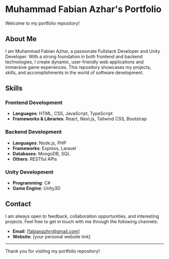 # Muhammad Fabian Azhar's Portfolio

Welcome to my portfolio repository!

## About Me

I am Muhammad Fabian Azhar, a passionate Fullstack Developer and Unity Developer. With a strong foundation in both frontend and backend technologies, I create dynamic, user-friendly web applications and immersive game experiences. This repository showcases my projects, skills, and accomplishments in the world of software development.

## Skills

### Frontend Development

-   **Languages**: HTML, CSS, JavaScript, TypeScript
-   **Frameworks & Libraries**: React, Next.js, Tailwind CSS, Bootstrap

### Backend Development

-   **Languages**: Node.js, PHP
-   **Frameworks**: Express, Laravel
-   **Databases**: MongoDB, SQL
-   **Others**: RESTful APIs

### Unity Development

-   **Programming**: C#
-   **Game Engine**: Unity3D

<!-- ## Projects

### Web Applications

1. **Project Name**: [Brief description of the project]

    - **Technologies**: [List of technologies used]
    - **Repository**: [Link to the repository]

2. **Project Name**: [Brief description of the project]
    - **Technologies**: [List of technologies used]
    - **Repository**: [Link to the repository] -->

## Contact

I am always open to feedback, collaboration opportunities, and interesting projects. Feel free to get in touch with me through the following channels:

-   **Email**: [fabianazhrr@gmail.com]
-   **Website**: [your personal website link]

<!-- ## License

This repository is licensed under the MIT License. See the [LICENSE](LICENSE) file for more information. -->

---

Thank you for visiting my portfolio repository!
